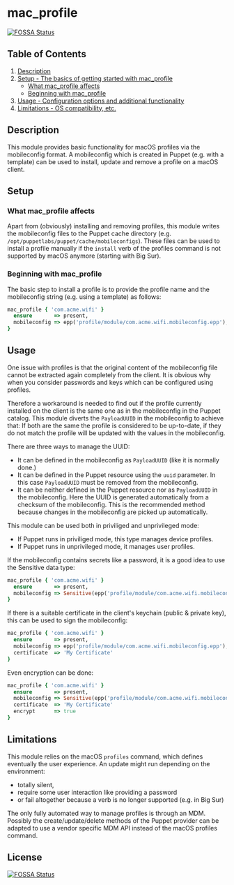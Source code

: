 # mac_profile
[![FOSSA Status](https://app.fossa.com/api/projects/git%2Bgithub.com%2Fvanagandr42%2Fpuppet-mac_profile.svg?type=shield)](https://app.fossa.com/projects/git%2Bgithub.com%2Fvanagandr42%2Fpuppet-mac_profile?ref=badge_shield)


## Table of Contents

1. [Description](#description)
1. [Setup - The basics of getting started with mac_profile](#setup)
    * [What mac_profile affects](#what-mac_profile-affects)
    * [Beginning with mac_profile](#beginning-with-mac_profile)
1. [Usage - Configuration options and additional functionality](#usage)
1. [Limitations - OS compatibility, etc.](#limitations)

## Description

This module provides basic functionality for macOS profiles via the 
mobileconfig format. A mobileconfig which is created in Puppet (e.g. with a 
template) can be used to install, update and remove a profile on a macOS 
client.

## Setup

### What mac_profile affects

Apart from (obviously) installing and removing profiles, this module writes
the mobileconfig files to the Puppet cache directory (e.g. 
`/opt/puppetlabs/puppet/cache/mobileconfigs`). These files can be used to install
a profile manually if the `install` verb of the profiles command is not supported 
by macOS anymore (starting with Big Sur).

### Beginning with mac_profile

The basic step to install a profile is to provide the profile name and the 
mobileconfig string (e.g. using a template) as follows:
```ruby
mac_profile { 'com.acme.wifi' }
  ensure       => present,
  mobileconfig => epp('profile/module/com.acme.wifi.mobileconfig.epp'),
}
```

## Usage
One issue with profiles is that the original content of the mobileconfig file
cannot be extracted again completely from the client. It is obvious why when 
you consider passwords and keys which can be configured using profiles.

Therefore a workaround is needed to find out if the profile currently installed 
on the client is the same one as in the mobileconfig in the Puppet catalog. This module 
diverts the `PayloadUUID` in the mobileconfig to achieve that: If both are the 
same the profile is considered to be up-to-date, if they do not match the profile 
will be updated with the values in the mobileconfig.

There are three ways to manage the UUID:
* It can be defined in the mobileconfig as `PayloadUUID` (like it is normally 
done.)
* It can be defined in the Puppet resource using the `uuid` parameter. In this 
case `PayloadUUID` must be removed from the mobileconfig.
* It can be neither defined in the Puppet resource nor as `PayloadUUID` in the 
mobileconfig. Here the UUID is generated automatically from a checksum of the 
mobileconfig. This is the recommended method because changes in the 
mobileconfig are picked up automatically.

This module can be used both in priviliged and unprivileged mode:
* If Puppet runs in priviliged mode, this type manages device profiles. 
* If Puppet runs in unprivileged mode, it manages user profiles.

If the mobileconfig contains secrets like a password, it is a good idea to use 
the Sensitive data type:
```ruby
mac_profile { 'com.acme.wifi' }
  ensure       => present,
  mobileconfig => Sensitive(epp('profile/module/com.acme.wifi.mobileconfig.epp')),
}
```

If there is a suitable certificate in the client's keychain (public & private 
key), this can be used to sign the mobileconfig:
```ruby
mac_profile { 'com.acme.wifi' }
  ensure       => present,
  mobileconfig => epp('profile/module/com.acme.wifi.mobileconfig.epp'),
  certificate  => 'My Certificate'
}
```

Even encryption can be done:
```ruby
mac_profile { 'com.acme.wifi' }
  ensure       => present,
  mobileconfig => Sensitive(epp('profile/module/com.acme.wifi.mobileconfig.epp')),
  certificate  => 'My Certificate'
  encrypt      => true
}
```

## Limitations

This module relies on the macOS `profiles` command, which defines
eventually the user experience. An update might run depending on the 
environment:
* totally silent,
* require some user interaction like providing a password
* or fail altogether because a verb is no longer supported (e.g. in Big Sur)

The only fully automated way to manage profiles is through an MDM. Possibly the 
create/update/delete methods of the Puppet provider can be adapted to use a 
vendor specific MDM API instead of the macOS profiles command.


## License
[![FOSSA Status](https://app.fossa.com/api/projects/git%2Bgithub.com%2Fvanagandr42%2Fpuppet-mac_profile.svg?type=large)](https://app.fossa.com/projects/git%2Bgithub.com%2Fvanagandr42%2Fpuppet-mac_profile?ref=badge_large)